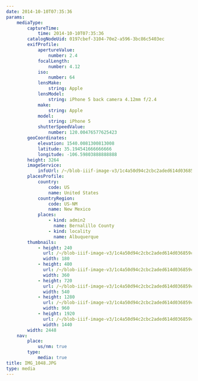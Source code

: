 ```yaml
---
date: 2014-10-10T07:35:36
params:
    mediaType:
        captureTime:
            time: 2014-10-10T07:35:36
        catalogNodeUid: 0197cbef-3104-70e2-a596-3bc86c5403ec
        exifProfile:
            apertureValue:
                number: 2.4
            focalLength:
                number: 4.12
            iso:
                number: 64
            lensMake:
                string: Apple
            lensModel:
                string: iPhone 5 back camera 4.12mm f/2.4
            make:
                string: Apple
            model:
                string: iPhone 5
            shutterSpeedValue:
                number: 120.00476577625423
        geoCoordinates:
            elevation: 1540.0081300813008
            latitude: 35.194541666666666
            longitude: -106.59803888888888
        height: 3264
        imageService:
            infoUrl: /~/blob-iiif-image-v3/1c4a50d94c2cbc2aded614d036859c75b07c98b644c4afe337ac993cb6a0521f/info.json
        placesProfile:
            country:
                code: US
                name: United States
            countryRegion:
                code: US-NM
                name: New Mexico
            places:
                - kind: admin2
                  name: Bernalillo County
                - kind: locality
                  name: Albuquerque
        thumbnails:
            - height: 240
              url: /~/blob-iiif-image-v3/1c4a50d94c2cbc2aded614d036859c75b07c98b644c4afe337ac993cb6a0521f/full/180%2C240/0/default.jpg
              width: 180
            - height: 480
              url: /~/blob-iiif-image-v3/1c4a50d94c2cbc2aded614d036859c75b07c98b644c4afe337ac993cb6a0521f/full/360%2C480/0/default.jpg
              width: 360
            - height: 720
              url: /~/blob-iiif-image-v3/1c4a50d94c2cbc2aded614d036859c75b07c98b644c4afe337ac993cb6a0521f/full/540%2C720/0/default.jpg
              width: 540
            - height: 1280
              url: /~/blob-iiif-image-v3/1c4a50d94c2cbc2aded614d036859c75b07c98b644c4afe337ac993cb6a0521f/full/960%2C1280/0/default.jpg
              width: 960
            - height: 1920
              url: /~/blob-iiif-image-v3/1c4a50d94c2cbc2aded614d036859c75b07c98b644c4afe337ac993cb6a0521f/full/1440%2C1920/0/default.jpg
              width: 1440
        width: 2448
    nav:
        place:
            us/nm: true
        type:
            media: true
title: IMG_1048.JPG
type: media
---
```

